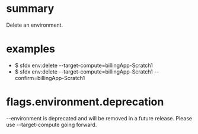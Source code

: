 # summary

Delete an environment.

# examples

- $ sfdx env:delete --target-compute=billingApp-Scratch1
- $ sfdx env:delete --target-compute=billingApp-Scratch1 --confirm=billingApp-Scratch1

# flags.environment.deprecation

--environment is deprecated and will be removed in a future release. Please use --target-compute going forward.
